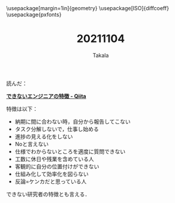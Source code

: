 ﻿---
title: 20211104
yesterday: 20211103
tomorrow: 20211105
days: 678
author: Takala
header-includes:
  - \usepackage[margin=1in]{geometry}
  - \usepackage[ISO]{diffcoeff}
  - \usepackage{pxfonts}
---


読んだ：


**[できないエンジニアの特徴 - Qiita](https://qiita.com/sagae_twins_developper/items/399c233ea6b00c8f5734)**


特徴は以下：


* 納期に間に合わない時，自分から報告してこない 
* タスク分解しないで，仕事し始める
* 進捗の見える化をしない
* Noと言えない
* 仕様でわからないところを適度に質問できない
* 工数に休日や残業を含めている人
* 客観的に自分の位置付けができない
* 仕組み化して効率化を図らない
* 反論=ケンカだと思っている人



できない研究者の特徴とも言える．



